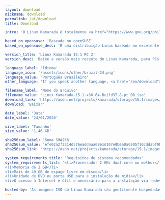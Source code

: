 ```yaml
---
layout: download
nickname: download
permalink: /pt/download
title: Download

intro: 'O Linux Kamarada é totalmente <a href="https://www.gnu.org/philosophy/free-sw.pt-br.html"><strong>livre</strong></a> para baixar, usar e compartilhar.'

based_on_opensuse: 'Baseada no openSUSE'
based_on_opensuse_desc: 'É uma distribuição Linux baseada no excelente <a href="/pt/2019/05/22/comunidade-opensuse-lanca-a-versao-15-1-da-distribuicao-leap">openSUSE Leap</a> — distribuição híbrida de empresa e comunidade do <a href="http://opensuse.org">openSUSE</a> — e contém personalizações.'

version_title: 'Linux Kamarada 15.1 RC 2'
version_desc: 'Baixe a versão mais recente do Linux Kamarada, para PCs e <i>notebooks</i>.'

language_label: 'Idioma'
language_icon: '/assets/icons/other/brazil-24.png'
language_value: 'Português Brasileiro'
other_language: 'If you speak another language, <a href="/en/download">click here</a>.'

filename_label: 'Nome do arquivo'
filename_value: 'Linux_Kamarada-15.1-x86_64-Build37.8-pt_BR.iso'
download_link: 'https://osdn.net/projects/kamarada/storage/15.1/images/iso/Linux_Kamarada-15.1-x86_64-Build37.8-pt_BR.iso'
download: 'Baixar'

date_label: 'Data'
date_value: '24/01/2020'

size_label: 'Tamanho'
size_value: '1,46 GB'

sha256sum_label: 'Soma SHA256'
sha256sum_value: 'efe02a2f3314d576eaddaaa68e1d107e8bea0a6505f10cddabf9be77f24fe23e'
sha256sum_link: 'https://osdn.net/projects/kamarada/storage/15.1/images/iso/Linux_Kamarada-15.1-x86_64-Build37.8-pt_BR.iso.sha256'

system_requirements_title: 'Requisitos de sistema recomendados'
system_requirements_list: '<li>Processador 2 GHz dual core ou melhor</li>
<li>Memória de 2 GB</li>
<li>Mais de 40 GB de espaço livre em disco</li>
<li>Unidade de DVD ou porta USB para a instalação da mídia</li>
<li>O acesso à Internet é útil e necessário para a instalação via rede</li>'

hosted-by: 'As imagens ISO do Linux Kamarada são gentilmente hospedadas pela'
---
```

